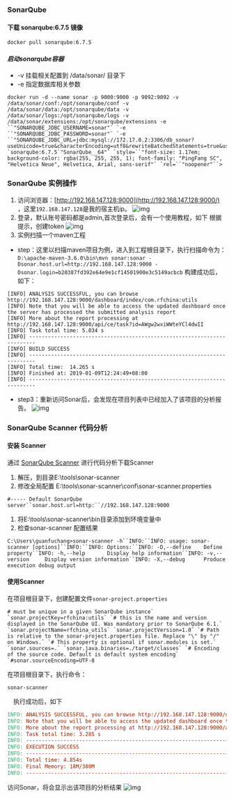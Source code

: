 ### SonarQube

#### 下载 sonarqube:6.7.5 镜像

```
docker pull sonarqube:6.7.5
```

#### *启动sonarqube容器*

- -v 挂载相关配置到 /data/sonar/ 目录下
- -e 指定数据库相关参数

```
docker run -d --name sonar -p 9000:9000 -p 9092:9092 -v /data/sonar/conf:/opt/sonarqube/conf -v /data/sonar/data:/opt/sonarqube/data -v /data/sonar/logs:/opt/sonarqube/logs -v /data/sonar/extensions:/opt/sonarqube/extensions -e ``"SONARQUBE_JDBC_USERNAME=sonar"` `-e ``"SONARQUBE_JDBC_PASSWORD=sonar"` `-e ``"SONARQUBE_JDBC_URL=jdbc:mysql://172.17.0.2:3306/db_sonar?useUnicode=true&characterEncoding=utf8&rewriteBatchedStatements=true&useConfigs=maxPerformance&useSSL=false"` `sonarqube:6.7.5`"SonarQube__64"` `style=``"font-size: 1.17em; background-color: rgba(255, 255, 255, 1); font-family: "PingFang SC", "Helvetica Neue", Helvetica, Arial, sans-serif"` `rel=``"noopener"``>
```

### SonarQube 实例操作

1. 访问浏览器：[http://192.168.147.128:9000](http://192.168.147.128:9000/) ，这里`192.168.147.128`是我的宿主机ip。
   ![img](https://box.kancloud.cn/bb3476fd07c4238b9960a88674aea5a5_1340x526.png)
2. 登录，默认账号密码都是admin,首次登录后，会有一个使用教程，如下
   根据提示，创建token
   ![img](https://box.kancloud.cn/feb0057f29c45501806f56998574e137_1240x529.png)
3. 实例扫描一个maven工程

- step：这里以扫描maven项目为例，进入到工程根目录下，执行扫描命令为：
  `D:\apache-maven-3.6.0\bin\mvn sonar:sonar -Dsonar.host.url=http://192.168.147.128:9000 -Dsonar.login=b20387fd392e64e9e1cf14501900e3c5149acbcb`
  构建成功后，如下：

```less
[INFO] ANALYSIS SUCCESSFUL, you can browse http://192.168.147.128:9000/dashboard/index/com.rfchina:utils
[INFO] Note that you will be able to access the updated dashboard once the server has processed the submitted analysis report
[INFO] More about the report processing at http://192.168.147.128:9000/api/ce/task?id=AWgw2wxiWWteYCl4dwII
[INFO] Task total time: 5.034 s
[INFO] ------------------------------------------------------------------------
[INFO] BUILD SUCCESS
[INFO] ------------------------------------------------------------------------
[INFO] Total time:  14.265 s
[INFO] Finished at: 2019-01-09T12:24:49+08:00
[INFO] ------------------------------------------------------------------------
```

- step3：重新访问Sonar后，会发现在项目列表中已经加入了该项目的分析报告。
  ![img](https://box.kancloud.cn/3282d1560eeaacd38a3d0d58129f89d2_1293x375.png)

### SonarQube Scanner 代码分析

#### 安装 Scanner

通过 [SonarQube Scanner](https://docs.sonarqube.org/display/SCAN/Analyzing+with+SonarQube+Scanner) 进行代码分析下载Scanner

1. 解压，到目录E:\tools\sonar-scanner
2. 修改全局配置 E:\tools\sonar-scanner\conf\sonar-scanner.properties

```
#----- Default SonarQube server``sonar.host.url=http:``//192.168.147.128:9000
```

1. 将E:\tools\sonar-scanner\bin目录添加到环境变量中
2. 检查sonar-scanner 配置结果

```
C:\Users\guanfuchang>sonar-scanner -h``INFO:``INFO: usage: sonar-scanner [options]``INFO:``INFO: Options:``INFO: -D,--define    Define property``INFO: -h,--help       Display help information``INFO: -v,--version     Display version information``INFO: -X,--debug      Produce execution debug output
```

#### 使用Scanner

在项目根目录下，创建配置文件`sonar-project.properties`

```
# must be unique in a given SonarQube instance` `sonar.projectKey=rfchina:utils` `# this is the name and version displayed in the SonarQube UI. Was mandatory prior to SonarQube 6.1.` `sonar.projectName=rfchina_utils` `sonar.projectVersion=1.0` `# Path is relative to the sonar-project.properties file. Replace "\" by "/" on Windows.` `# This property is optional if sonar.modules is set.` `sonar.sources=.` `sonar.java.binaries=./target/classes` `# Encoding of the source code. Default is default system encoding` `#sonar.sourceEncoding=UTF-8
```

在项目根目录下，执行命令：

```
sonar-scanner
```

　执行成功后，如下

```makefile
INFO: ANALYSIS SUCCESSFUL, you can browse http://192.168.147.128:9000/dashboard/index/rfchina:utils
INFO: Note that you will be able to access the updated dashboard once the server has processed the submitted analysis report
INFO: More about the report processing at http://192.168.147.128:9000/api/ce/task?id=AWgxHkcAWWteYCl4dwIW
INFO: Task total time: 3.285 s
INFO: ------------------------------------------------------------------------
INFO: EXECUTION SUCCESS
INFO: ------------------------------------------------------------------------
INFO: Total time: 4.854s
INFO: Final Memory: 18M/380M
INFO: ------------------------------------------------------------------------
```

访问Sonar，将会显示出该项目的分析结果
![img](https://box.kancloud.cn/98ef75faad54a8d5557ccbcd9261bf00_1310x459.png)